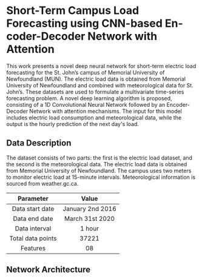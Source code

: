 # Short-Term Campus Load Forecasting using CNN-based En-coder-Decoder Network with Attention

This work presents a novel deep neural network for short-term electric load forecasting for the St. John’s campus of Memorial University of Newfoundland (MUN). The electric load data is obtained from Memorial University of Newfoundland and combined with meteorological data for St. John’s. These datasets are used to formulate a multivariate time-series forecasting problem. A novel deep learning algorithm is proposed, consisting of a 1D Convolutional Neural Network followed by an Encoder-Decoder Network with attention mechanisms. The input for this model includes electric load consumption and meteorological data, while the output is the hourly prediction of the next day's load.

## Data Description

The dataset consists of two parts: the first is the electric load dataset, and the second is the meteorological data. The electric load data is obtained from Memorial University of Newfoundland. The campus uses two meters to monitor electric load at 15-minute intervals. Meteorological information is sourced from weather.gc.ca.

| Parameter        | Value           | 
|:-------------:|:-------------:| 
| Data start date      |January 2nd 2016 | 
| Data end date      |March 31st 2020      |   
| Data interval |1 hour    |    
| Total data points |37221   |    
|Features |08   |    

## Network Architecture
